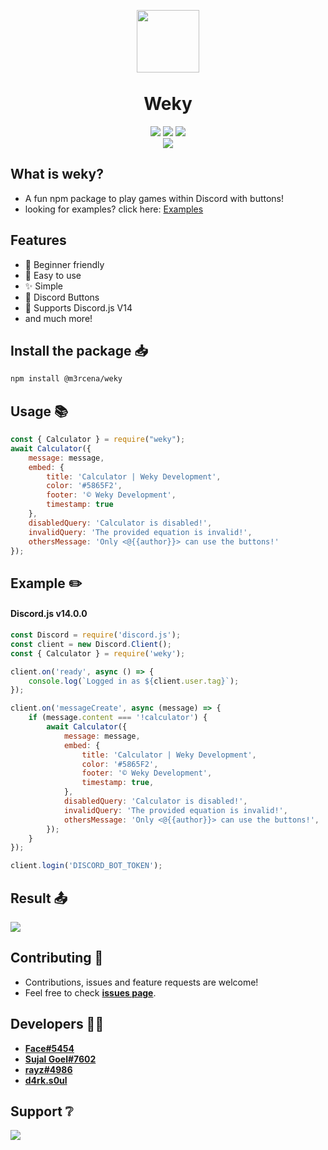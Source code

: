 <p align="center"><img width="100px"
   style="margin-bottom:-6px" src="https://cdn.discordapp.com/avatars/809496186905165834/7dbf02cb782c7111b817f329cac0257a.png" /></p>
<h1 align="center">Weky</h1>
<p align="center">
   <a href="https://www.npmjs.com/package/weky"><img src="https://img.shields.io/npm/v/weky.svg?style=flat-square" /></a>
   <a href="https://weky-docs.js.org/"><img src="https://img.shields.io/badge/Documentation-Yes-amiajokegreen.svg?style=flat-square" /></a>
   <a href="https://github.com/M3rcena/m3rcena-weky/blob/main/LICENSE"><img src="https://nuggies.js.org/assets/img/license.ade17f5e.svg" /></a>
   <br>
   <a href="https://www.npmjs.com/package/@m3rcena/weky"><img src="https://nodei.co/npm/@m3rcena/weky.png?downloadRank=true&downloads=true&downloadRank=true&stars=true" /></a>
</p>

## What is weky?
- A fun npm package to play games within Discord with buttons!
- looking for examples? click here: [Examples](https://github.com/M3rcena/m3rcena-weky/tree/main/Examples)

## Features
- 🧑 Beginner friendly
- 🎉 Easy to use
- ✨ Simple
- 🔘 Discord Buttons
- 🤖 Supports Discord.js V14
- and much more!

## Install the package 📥
```sh
npm install @m3rcena/weky
```

## Usage 📚
```js
const { Calculator } = require("weky");
await Calculator({
    message: message,
    embed: {
        title: 'Calculator | Weky Development',
        color: '#5865F2',
        footer: '©️ Weky Development',
        timestamp: true
    },
    disabledQuery: 'Calculator is disabled!',
    invalidQuery: 'The provided equation is invalid!',
    othersMessage: 'Only <@{{author}}> can use the buttons!'
});
```

## Example ✏️

#### Discord.js v14.0.0
```js
const Discord = require('discord.js');
const client = new Discord.Client();
const { Calculator } = require('weky');

client.on('ready', async () => {
	console.log(`Logged in as ${client.user.tag}`);
});

client.on('messageCreate', async (message) => {
	if (message.content === '!calculator') {
		await Calculator({
			message: message,
			embed: {
				title: 'Calculator | Weky Development',
				color: '#5865F2',
				footer: '©️ Weky Development',
				timestamp: true,
			},
			disabledQuery: 'Calculator is disabled!',
			invalidQuery: 'The provided equation is invalid!',
			othersMessage: 'Only <@{{author}}> can use the buttons!',
		});
	}
});

client.login('DISCORD_BOT_TOKEN');
```
## Result 📤
<img src="https://i.imgur.com/DEdhHHd.png">

## Contributing 🤝
- Contributions, issues and feature requests are welcome!
- Feel free to check **[issues page](https://github.com/WekyDev/weky-npm/issues)**.

## Developers 👨‍💻
- **[Face#5454](https://github.com/face-hh)**
- **[Sujal Goel#7602](https://github.com/sujalgoel)**
- **[rayz#4986](https://github.com/rayzdev)**
- **[d4rk.s0ul](https://github.com/M3rcena)**

## Support ❔
<a href="https://discord.gg/ANzBrkcXZy"><img src="https://invidget.switchblade.xyz/ANzBrkcXZy" /></a>

